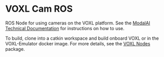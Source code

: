 # VOXL Cam ROS

ROS Node for using cameras on the VOXL platform. See the [ModalAI Technical Documentation](https://docs.modalai.com/voxl-cam-ros/) for instructions on how to use.

To build, clone into a catkin workspace and build onboard VOXL or in the VOXL-Emulator docker image. For more details, see the [VOXL Nodes](https://gitlab.com/voxl-public/voxl-nodes/) package.